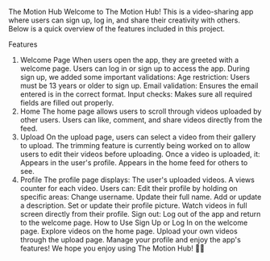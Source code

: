 
The Motion Hub
Welcome to The Motion Hub! This is a video-sharing app where users can sign up, log in, and share their creativity with others. Below is a quick overview of the features included in this project.

Features
1. Welcome Page
When users open the app, they are greeted with a welcome page.
Users can log in or sign up to access the app.
During sign up, we added some important validations:
Age restriction: Users must be 13 years or older to sign up.
Email validation: Ensures the email entered is in the correct format.
Input checks: Makes sure all required fields are filled out properly.
2. Home
The home page allows users to scroll through videos uploaded by other users.
Users can like, comment, and share videos directly from the feed.
3. Upload
On the upload page, users can select a video from their gallery to upload.
The trimming feature is currently being worked on to allow users to edit their videos before uploading.
Once a video is uploaded, it:
Appears in the user's profile.
Appears in the home feed for others to see.
4. Profile
The profile page displays:
The user's uploaded videos.
A views counter for each video.
Users can:
Edit their profile by holding on specific areas:
Change username.
Update their full name.
Add or update a description.
Set or update their profile picture.
Watch videos in full screen directly from their profile.
Sign out: Log out of the app and return to the welcome page.
How to Use
Sign Up or Log In on the welcome page.
Explore videos on the home page.
Upload your own videos through the upload page.
Manage your profile and enjoy the app's features!
We hope you enjoy using The Motion Hub! 🎥✨
